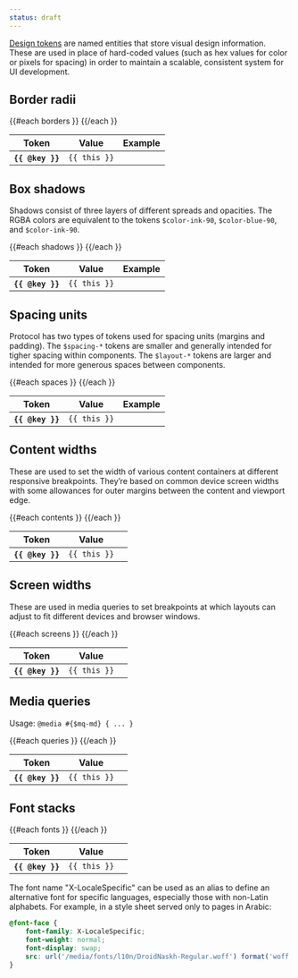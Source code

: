 ```yaml
---
status: draft
---
```


[Design tokens](https://medium.com/eightshapes-llc/25dd82d58421) are named entities
that store visual design information. These are used in place of hard-coded values
(such as hex values for color or pixels for spacing) in order to maintain a scalable,
consistent system for UI development.

## Border radii

<table class="docs-tokens-table">
<thead>
  <tr>
    <th class="col-token">Token</th>
    <th class="col-value">Value</th>
    <th class="col-example">Example</th>
  </tr>
</thead>
<tbody>
{{#each borders }}
  <tr>
    <th><code>{{ @key }}</code></th>
    <td><code>{{ this }}</code></td>
    <td><div class="docs-token-border" style="border-radius: {{ this }};"></div></td>
  </tr>
{{/each }}
</tbody>
</table>

## Box shadows

Shadows consist of three layers of different spreads and opacities. The RGBA colors are
equivalent to the tokens `$color-ink-90`, `$color-blue-90`, and `$color-ink-90`.

<table class="docs-tokens-table">
<thead>
    <tr>
        <th class="col-token">Token</th>
        <th class="col-value">Value</th>
        <th class="col-example">Example</th>
    </tr>
</thead>
<tbody>
{{#each shadows }}
    <tr>
        <th><code>{{ @key }}</code></th>
        <td><code>{{ this }}</code></td>
        <td><div class="docs-token-shadow" style="box-shadow: {{ this }};"></div></td>
    </tr>
{{/each }}
</tbody>
</table>

## Spacing units

Protocol has two types of tokens used for spacing units (margins and padding). The `$spacing-*`
tokens are smaller and generally intended for tigher spacing within components. The `$layout-*`
tokens are larger and intended for more generous spaces between components.

<table class="docs-tokens-table">
<thead>
    <tr>
        <th class="col-token">Token</th>
        <th class="col-value">Value</th>
        <th class="col-example">Example</th>
    </tr>
</thead>
<tbody>
{{#each spaces }}
  <tr>
    <th><code>{{ @key }}</code></th>
    <td><code>{{ this }}</code></td>
    <td><div class="docs-token-space" style="height: {{ this }};"></div></td>
  </tr>
{{/each }}
</tbody>
</table>

## Content widths

These are used to set the width of various content containers at different responsive
breakpoints. They’re based on common device screen widths with some allowances for outer
margins between the content and viewport edge.

<table class="docs-tokens-table">
<thead>
    <tr>
        <th class="col-token">Token</th>
        <th class="col-value">Value</th>
        <th></th>
    </tr>
</thead>
<tbody>
{{#each contents }}
<tr>
  <th><code>{{ @key }}</code></th>
  <td><code>{{ this }}</code></td>
  <td></td>
</tr>
{{/each }}
</tbody>
</table>

## Screen widths

These are used in media queries to set breakpoints at which layouts can adjust to
fit different devices and browser windows.

<table class="docs-tokens-table">
<thead>
    <tr>
        <th class="col-token">Token</th>
        <th class="col-value">Value</th>
        <th></th>
    </tr>
</thead>
<tbody>
{{#each screens }}
<tr>
  <th><code>{{ @key }}</code></th>
  <td><code>{{ this }}</code></td>
  <td></td>
</tr>
{{/each }}
</tbody>
</table>

## Media queries

Usage: `@media #{$mq-md} { ... }`

<table class="docs-tokens-table">
<thead>
    <tr>
        <th class="col-token">Token</th>
        <th class="col-value">Value</th>
        <th></th>
    </tr>
</thead>
<tbody>
{{#each queries }}
<tr>
  <th><code>{{ @key }}</code></th>
  <td><code>{{ this }}</code></td>
  <td></td>
</tr>
{{/each }}
</tbody>
</table>

## Font stacks

<table class="docs-tokens-table">
<thead>
    <tr>
        <th class="col-token">Token</th>
        <th class="col-value">Value</th>
        <th></th>
    </tr>
</thead>
<tbody>
{{#each fonts }}
<tr>
  <th><code>{{ @key }}</code></th>
  <td><code>{{ this }}</code></td>
  <td></td>
</tr>
{{/each }}
</tbody>
</table>

The font name "X-LocaleSpecific" can be used as an alias to define an alternative
font for specific languages, especially those with non-Latin alphabets. For example,
in a style sheet served only to pages in Arabic:

```scss
@font-face {
    font-family: X-LocaleSpecific;
    font-weight: normal;
    font-display: swap;
    src: url('/media/fonts/l10n/DroidNaskh-Regular.woff') format('woff');
}
```
